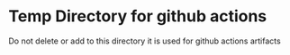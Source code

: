 # Temp Directory for github actions

Do not delete or add to this directory it is used for github actions artifacts
